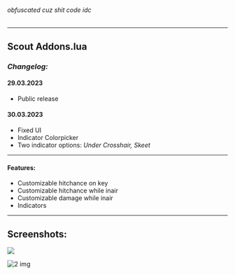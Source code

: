 ###### obfuscated cuz shit code idc

------------



## **Scout Addons.lua**

### ***Changelog:***

#### **29.03.2023**

- Public release

#### **30.03.2023**
- Fixed UI
- Indicator Colorpicker
- Two indicator options: *Under Crosshair, Skeet*

------------

#### **Features:**
 - Customizable hitchance on key
 - Customizable hitchance while inair
 - Customizable damage while inair
 - Indicators
 
 

------------

## **Screenshots:**

[![](https://i.imgur.com/OrQJEOZ.png)](http://https://i.imgur.com/OrQJEOZ.png)

![2 img](https://i.imgur.com/m4iFAs9.png)

